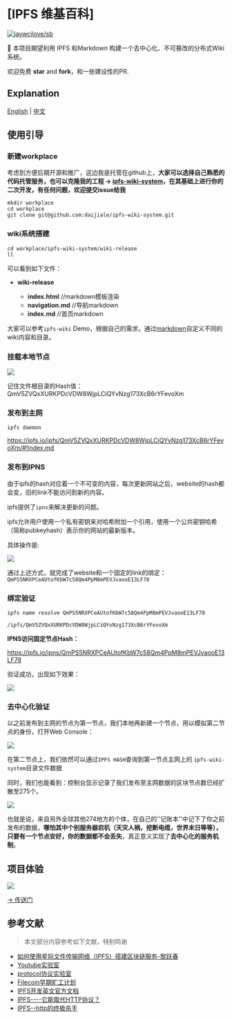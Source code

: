 # [IPFS 维基百科]

[![jaywcjlove/sb](https://jaywcjlove.github.io/sb/lang/chinese.svg)](README-zh.md)

 本项目期望利用 IPFS 和Markdown 构建一个去中心化、不可篡改的分布式Wiki系统。

欢迎免费 **star** and **fork**，和一些建设性的PR.

## Explanation

[English](README.md) | [中文](README-zh.md)

## 使用引导

### 新建workplace

考虑到方便后期开源和推广，这边我是托管在github上，**大家可以选择自己熟悉的代码托管服务，也可以克隆我的工程 -> [ipfs-wiki-system](https://github.com/daijiale/ipfs-wiki-system)，在其基础上进行你的二次开发，有任何问题，欢迎提交issue给我**

```
mkdir workplace
cd workplace
git clone git@github.com:daijiale/ipfs-wiki-system.git
```

### wiki系统搭建

```
cd workplace/ipfs-wiki-system/wiki-release
ll
```

可以看到如下文件：

- **wiki-release**

  - **index.html** //markdown模板渲染
  - **navigation.md** //导航markdown
  - **index.md** //首页markdown

大家可以参考`ipfs-wiki` Demo，根据自己的需求，通过[markdown](https://baike.baidu.com/item/markdown/3245829?fr=aladdin)自定义不同的wiki内容和目录。

### 挂载本地节点

![](http://daijiale-cn.oss-cn-hangzhou.aliyuncs.com/djl-blog-pic/ipfs/publish-to-block.png)

记住文件根目录的Hash值：QmV5ZVQxXURKPDcVDW8WjpLCiQYvNzg173XcB6rYFevoXm

### 发布到主网

```
ipfs daemon
```

<https://ipfs.io/ipfs/QmV5ZVQxXURKPDcVDW8WjpLCiQYvNzg173XcB6rYFevoXm/#!index.md>

### 发布到IPNS

由于ipfs的hash对应着一个不可变的内容，每次更新网站之后，website的hash都会变，旧的link不能访问到新的内容。

ipfs提供了`ipns`来解决更新的问题。

ipfs允许用户使用一个私有密钥来对哈希附加一个引用，使用一个公共密钥哈希（简称pubkeyhash）表示你的网站的最新版本。

具体操作是:

![](http://daijiale-cn.oss-cn-hangzhou.aliyuncs.com/djl-blog-pic/ipfs/ipns.png)

通过上述方式，就完成了website和一个固定的link的绑定： `QmPS5NRXPCeAUtofKbW7c58Qm4PpM8mPEVJvaooE13LF78`

### 绑定验证

```
ipfs name resolve QmPS5NRXPCeAUtofKbW7c58Qm4PpM8mPEVJvaooE13LF78

/ipfs/QmV5ZVQxXURKPDcVDW8WjpLCiQYvNzg173XcB6rYFevoXm
```

**IPNS访问固定节点Hash：**

<https://ipfs.io/ipns/QmPS5NRXPCeAUtofKbW7c58Qm4PpM8mPEVJvaooE13LF78>

验证成功，出现如下效果：

![](http://daijiale-cn.oss-cn-hangzhou.aliyuncs.com/djl-blog-pic/ipfs/ipfs-wiki-demo.png)

### 去中心化验证

以之前发布到主网的节点为第一节点，我们本地再新建一个节点，用以模拟第二节点的身份，打开Web Console：

![](http://daijiale-cn.oss-cn-hangzhou.aliyuncs.com/djl-blog-pic/ipfs/ipfs-web-consolve.png)

在第二节点上，我们依然可以通过`IPFS HASH`查询到第一节点主网上的 `ipfs-wiki-system`目录文件数据

同时，我们也能看到：控制台显示记录了我们发布至主网数据的区块节点数已经扩散至275个。

![](http://daijiale-cn.oss-cn-hangzhou.aliyuncs.com/djl-blog-pic/ipfs/ipfs-peer-id.png)

也就是说，来自另外全球其他274地方的个体，在自己的''记账本''中记下了你之前发布的数据，**哪怕其中个别服务器宕机（天灾人祸，挖断电缆，世界末日等等），只要有一个节点安好，你的数据都不会丢失**，真正意义实现了**去中心化的服务机制**。

## 项目体验

![](http://daijiale-cn.oss-cn-hangzhou.aliyuncs.com/djl-blog-pic/ipfs/ipfs-wiki-demo.png)

[-> 传送门](https://ipfs.io/ipfs/QmV5ZVQxXURKPDcVDW8WjpLCiQYvNzg173XcB6rYFevoXm/#!index.md)

## 参考文献

> 本文部分内容参考如下文献，特别鸣谢

- [如何使用星际文件传输网络（IPFS）搭建区块链服务-黎跃春](http://liyuechun.org/2017/09/18/ipfs-blockchain/)
- [Youtube实验室](https://www.youtube.com/watch?v=iUVLuXjPAfg)
- [protocol协议实验室](https://protocol.ai/)
- [Filecoin早期旷工计划](https://filecoin.io/)
- [IPFS开发英文官方文档](https://ipfs.io/docs/)
- [IPFS----它能取代HTTP协议？](http://www.jianshu.com/p/ddccae89a49a)
- [IPFS--http的终极杀手](http://mp.weixin.qq.com/s/0nHPzty51knpYOZZaBIA8g)
